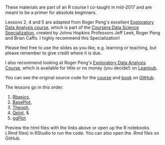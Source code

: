 These materials are part of an R course I co-taught in mid-2017 and are meant to be a primer for absolute beginners.

Lessons 2, 4 and 5 are adapted from Roger Peng's excellent [Exploratory Data Analysis course](https://www.coursera.org/learn/exploratory-data-analysis), 
which is part of the [Coursera Data Science Specialization](https://www.coursera.org/specializations/jhu-data-science), 
created by Johns Hopkins Professors Jeff Leek, Roger Peng and Brian Caffo.
I highly recommend this Specialization!

Please feel free to use the slides as you like, e.g. learning or teaching, but please remember to give credit where it is due. 

I also recommend looking at Roger Peng's [Exploratory Data Analysis Course](https://leanpub.com/exdata/), 
which is available for little or no money (you decide!) on [Leanpub](https://leanpub.com).

You can see the original source code for the [course](https://github.com/DataScienceSpecialization/courses/tree/master/04_ExploratoryAnalysis) 
and [book](https://github.com/rdpeng/exdata) on [GitHub](https://github.com).

The lessons go in this order: 
1. [Rbasics](http://htmlpreview.github.io/?https://github.com/marcosvital/teach-R-project/blob/master/courses/en/Intro2R/Rbasics.nb.html),
2. [BasePlot](http://htmlpreview.github.io/?https://github.com/marcosvital/teach-R-project/blob/master/courses/en/Intro2R/BasePlot.nb.html),
3. [Theoph](http://htmlpreview.github.io/?https://github.com/marcosvital/teach-R-project/blob/master/courses/en/Intro2R/Theoph.nb.html),
4. [Qplot](http://htmlpreview.github.io/?https://github.com/marcosvital/teach-R-project/blob/master/courses/en/Intro2R/Qplot.nb.html), &
5. [ggPlot](http://htmlpreview.github.io/?https://github.com/marcosvital/teach-R-project/blob/master/courses/en/Intro2R/ggPlot.nb.html)

Preview the html files with the links above or open up the R notebooks (.Rmd files) in RStudio to run the code. 
You can also open the .Rmd files on GitHub.
